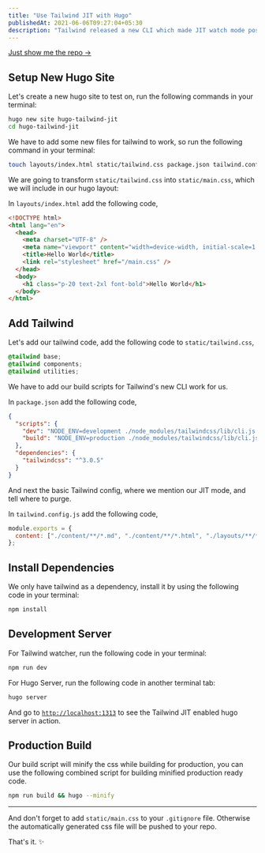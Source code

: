 ```yaml
---
title: "Use Tailwind JIT with Hugo"
publishedAt: 2021-06-06T09:27:04+05:30
description: "Tailwind released a new CLI which made JIT watch mode possible. We can use it to integrate JIT into a Hugo site. Let's see how to do that."
---
```


[Just show me the repo &rarr;](https://github.com/praveenjuge/hugo-tailwind-jit)

## Setup New Hugo Site

Let's create a new hugo site to test on, run the following commands in your terminal:

```sh
hugo new site hugo-tailwind-jit
cd hugo-tailwind-jit
```

We have to add some new files for tailwind to work, so run the following command in your terminal:

```sh
touch layouts/index.html static/tailwind.css package.json tailwind.config.js
```

We are going to transform `static/tailwind.css` into `static/main.css`, which we will include in our hugo layout:

In `layouts/index.html` add the following code,

```html
<!DOCTYPE html>
<html lang="en">
  <head>
    <meta charset="UTF-8" />
    <meta name="viewport" content="width=device-width, initial-scale=1.0" />
    <title>Hello World</title>
    <link rel="stylesheet" href="/main.css" />
  </head>
  <body>
    <h1 class="p-20 text-2xl font-bold">Hello World</h1>
  </body>
</html>
```

## Add Tailwind

Let's add our tailwind code, add the following code to `static/tailwind.css`,

```css
@tailwind base;
@tailwind components;
@tailwind utilities;
```

We have to add our build scripts for Tailwind's new CLI work for us.

In `package.json` add the following code,

```json
{
  "scripts": {
    "dev": "NODE_ENV=development ./node_modules/tailwindcss/lib/cli.js -i ./static/tailwind.css -o ./static/main.css -w",
    "build": "NODE_ENV=production ./node_modules/tailwindcss/lib/cli.js -i ./static/tailwind.css -o ./static/main.css --minify"
  },
  "dependencies": {
    "tailwindcss": "^3.0.5"
  }
}
```

And next the basic Tailwind config, where we mention our JIT mode, and tell where to purge.

In `tailwind.config.js` add the following code,

```js
module.exports = {
  content: ["./content/**/*.md", "./content/**/*.html", "./layouts/**/*.html"],
};
```

## Install Dependencies

We only have tailwind as a dependency, install it by using the following code in your terminal:

```sh
npm install
```

## Development Server

For Tailwind watcher, run the following code in your terminal:

```sh
npm run dev
```

For Hugo Server, run the following code in another terminal tab:

```sh
hugo server
```

And go to [`http://localhost:1313`](http://localhost:1313) to see the Tailwind JIT enabled hugo server in action.

## Production Build

Our build script will minify the css while building for production, you can use the following combined script for building minified production ready code.

```sh
npm run build && hugo --minify
```

---

And don't forget to add `static/main.css` to your `.gitignore` file. Otherwise the automatically generated css file will be pushed to your repo.

That's it. ✨
